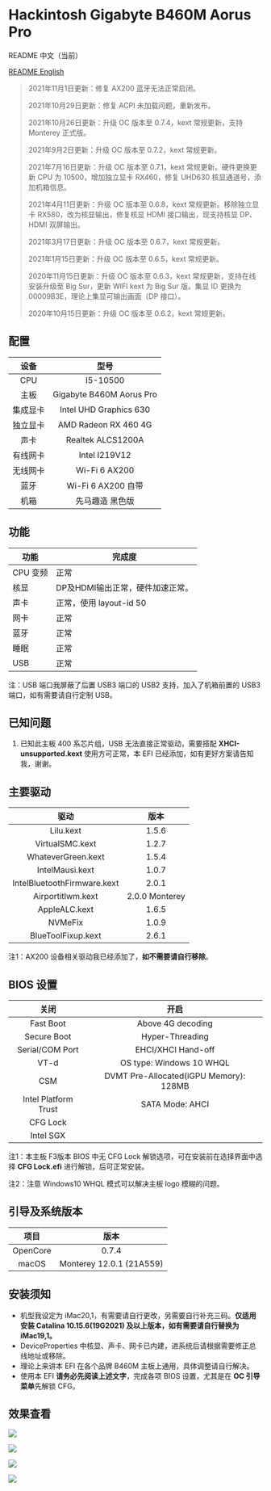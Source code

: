 # Hackintosh Gigabyte B460M Aorus Pro

README 中文（当前）

[README English](https://github.com/VanXNF/Hackintosh-Gigabyte-B460M-Aorus-Pro/blob/master/README_EN.md)

> 2021年11月1日更新：修复 AX200 蓝牙无法正常启闭。
>
> 2021年10月29日更新：修复 ACPI 未加载问题，重新发布。
>
> 2021年10月26日更新：升级 OC 版本至 0.7.4，kext 常规更新，支持 Monterey 正式版。
>
> 2021年9月2日更新：升级 OC 版本至 0.7.2，kext 常规更新。
>
> 2021年7月16日更新：升级 OC 版本至 0.7.1，kext 常规更新。硬件更换更新 CPU 为 10500，增加独立显卡 RX460，修复 UHD630 核显通道号，添加机箱信息。
>
> 2021年4月11日更新：升级 OC 版本至 0.6.8，kext 常规更新。移除独立显卡 RX580，改为核显输出，修复核显 HDMI 接口输出，现支持核显 DP、HDMI 双屏输出。
>
> 2021年3月17日更新：升级 OC 版本至 0.6.7，kext 常规更新。
>
> 2021年1月15日更新：升级 OC 版本至 0.6.5，kext 常规更新。
>
> 2020年11月15日更新：升级 OC 版本至 0.6.3，kext 常规更新，支持在线安装升级至 Big Sur，更新 WIFI kext 为 Big Sur 版。集显 ID 更换为 00009B3E，理论上集显可输出画面（DP 接口）。
>
> 2020年10月15日更新：升级 OC 版本至 0.6.2，kext 常规更新。

## 配置

|   设备   |           型号           |
| :------: | :----------------------: |
|   CPU    |         I5-10500         |
|   主板   | Gigabyte B460M Aorus Pro |
| 集成显卡 |  Intel UHD Graphics 630  |
| 独立显卡 |   AMD Radeon RX 460 4G   |
|   声卡   |    Realtek ALCS1200A     |
| 有线网卡 |      Intel I219V12       |
| 无线网卡 |      Wi-Fi 6 AX200       |
|   蓝牙   |    Wi-Fi 6 AX200 自带    |
|   机箱   |     先马趣造 黑色版      |

## 功能

| 功能     | 完成度                           |
| -------- | -------------------------------- |
| CPU 变频 | 正常                             |
| 核显     | DP及HDMI输出正常，硬件加速正常。 |
| 声卡     | 正常，使用 layout-id 50          |
| 网卡     | 正常                             |
| 蓝牙     | 正常                             |
| 睡眠     | 正常                             |
| USB      | 正常                             |

注：USB 端口我屏蔽了后置 USB3 端口的 USB2 支持，加入了机箱前置的 USB3 端口，如有需要请自行定制 USB。

## 已知问题

1. 已知此主板 400 系芯片组，USB 无法直接正常驱动，需要搭配 **XHCI-unsupported.kext** 使用方可正常，本 EFI 已经添加，如有更好方案请告知我，谢谢。

## 主要驱动

|            驱动             |      版本      |
| :-------------------------: | :------------: |
|          Lilu.kext          |     1.5.6      |
|       VirtualSMC.kext       |     1.2.7      |
|     WhateverGreen.kext      |     1.5.4      |
|       IntelMausi.kext       |     1.0.7      |
| IntelBluetoothFirmware.kext |     2.0.1      |
|      Airportitlwm.kext      | 2.0.0 Monterey |
|        AppleALC.kext        |     1.6.5      |
|           NVMeFix           |     1.0.9      |
|     BlueToolFixup.kext      |     2.6.1      |

注1：AX200 设备相关驱动我已经添加了，**如不需要请自行移除**。

## BIOS 设置

|         关闭         |                  开启                  |
| :------------------: | :------------------------------------: |
|      Fast Boot       |           Above 4G decoding            |
|     Secure Boot      |            Hyper-Threading             |
|   Serial/COM Port    |           EHCI/XHCI Hand-off           |
|         VT-d         |        OS type: Windows 10 WHQL        |
|         CSM          | DVMT Pre-Allocated(iGPU Memory): 128MB |
| Intel Platform Trust |            SATA Mode: AHCI             |
|       CFG Lock       |                                        |
|      Intel SGX       |                                        |

注1：本主板 F3版本 BIOS 中无 CFG Lock 解锁选项，可在安装前在选择界面中选择 **CFG Lock.efi** 进行解锁，后可正常安装。

注2：注意 Windows10 WHQL 模式可以解决主板 logo 模糊的问题。

## 引导及系统版本

|   项目   |           版本           |
| :------: | :----------------------: |
| OpenCore |          0.7.4           |
|  macOS   | Monterey 12.0.1 (21A559) |

## 安装须知

- 机型我设定为 iMac20,1，有需要请自行更改，另需要自行补充三码。**仅适用安装 Catalina 10.15.6(19G2021) 及以上版本，如有需要请自行替换为 iMac19,1。**
- DeviceProperties 中核显、声卡、网卡已内建，进系统后请根据需要修正总线地址或移除。
- 理论上来讲本 EFI 在各个品牌 B460M 主板上通用，具体调整请自行解决。
- 使用本 EFI **请务必先阅读上述文字**，完成各项 BIOS 设置，尤其是在 **OC 引导菜单**先解锁 CFG。

## 效果查看

![](https://github.com/VanXNF/Hackintosh-Gigabyte-B460M-Aorus-Pro/raw/master/Images/Desktop.png)

![](https://github.com/VanXNF/Hackintosh-Gigabyte-B460M-Aorus-Pro/raw/master/Images/codec.png)

![](https://github.com/VanXNF/Hackintosh-Gigabyte-B460M-Aorus-Pro/raw/master/Images/Mic.png)

![](https://github.com/VanXNF/Hackintosh-Gigabyte-B460M-Aorus-Pro/raw/master/Images/Output.png)